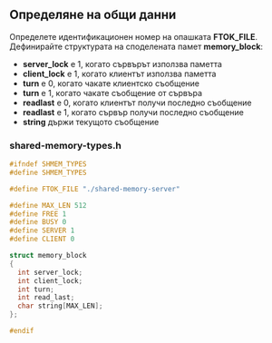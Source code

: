 ## Определяне на общи данни

Определете идентификационен номер на опашката **FTOK_FILE**. Дефинирайте структурата на споделената памет **memory_block**:
- **server_lock** е 1, когато сървърът използва паметта
- **client_lock** е 1, когато клиентът използва паметта
- **turn** е 0, когато чакате клиентско съобщение
- **turn** е 1, когато чакате съобщение от сървъра
- **readlast** е 0, когато клиентът получи последно съобщение
- **readlast** е 1, когато сървър получи последно съобщение
- **string**  държи текущото съобщение

### shared-memory-types.h
```c
#ifndef SHMEM_TYPES
#define SHMEM_TYPES

#define FTOK_FILE "./shared-memory-server"

#define MAX_LEN 512
#define FREE 1
#define BUSY 0
#define SERVER 1
#define CLIENT 0

struct memory_block
{
  int server_lock;
  int client_lock;
  int turn;
  int read_last;
  char string[MAX_LEN];
};

#endif
```
